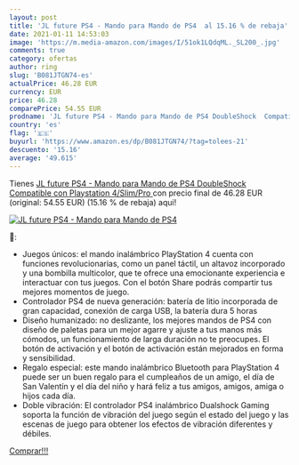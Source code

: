```yaml
---
layout: post
title: 'JL future PS4 - Mando para Mando de PS4  al 15.16 % de rebaja'
date: 2021-01-11 14:53:03
image: 'https://m.media-amazon.com/images/I/51ok1LQdqML._SL200_.jpg'
comments: true
category: ofertas
author: ring
slug: 'B081JTGN74-es'
actualPrice: 46.28 EUR
currency: EUR
price: 46.28
comparePrice: 54.55 EUR
prodname: 'JL future PS4 - Mando para Mando de PS4 DoubleShock  Compatible con Playstation 4/Slim/Pro '
country: 'es'
flag: '🇪🇸'
buyurl: 'https://www.amazon.es/dp/B081JTGN74/?tag=tolees-21'
descuento: '15.16'
average: '49.615'
---
```


Tienes [JL future PS4 - Mando para Mando de PS4 DoubleShock  Compatible con Playstation 4/Slim/Pro ](https://www.amazon.es/dp/B081JTGN74/?tag=tolees-21) con precio final de  46.28 EUR (original: 54.55 EUR) (15.16 %  de rebaja) aqui!

[![JL future PS4 - Mando para Mando de PS4 ](https://m.media-amazon.com/images/I/51ok1LQdqML._SL200_.jpg)](https://www.amazon.es/dp/B081JTGN74/?tag=tolees-21)

🔎:

- Juegos únicos: el mando inalámbrico PlayStation 4 cuenta con funciones revolucionarias, como un panel táctil, un altavoz incorporado y una bombilla multicolor, que te ofrece una emocionante experiencia e interactuar con tus juegos. Con el botón Share podrás compartir tus mejores momentos de juego.
- Controlador PS4 de nueva generación: batería de litio incorporada de gran capacidad, conexión de carga USB, la batería dura 5 horas
- Diseño humanizado: no deslizante, los mejores mandos de PS4 con diseño de paletas para un mejor agarre y ajuste a tus manos más cómodos, un funcionamiento de larga duración no te preocupes. El botón de activación y el botón de activación están mejorados en forma y sensibilidad.
- Regalo especial: este mando inalámbrico Bluetooth para PlayStation 4 puede ser un buen regalo para el cumpleaños de un amigo, el día de San Valentín y el día del niño y hará feliz a tus amigos, amigos, amiga o hijos cada día.
- Doble vibración: El controlador PS4 inalámbrico Dualshock Gaming soporta la función de vibración del juego según el estado del juego y las escenas de juego para obtener los efectos de vibración diferentes y débiles.

[Comprar!!!](https://www.amazon.es/dp/B081JTGN74/?tag=tolees-21)
